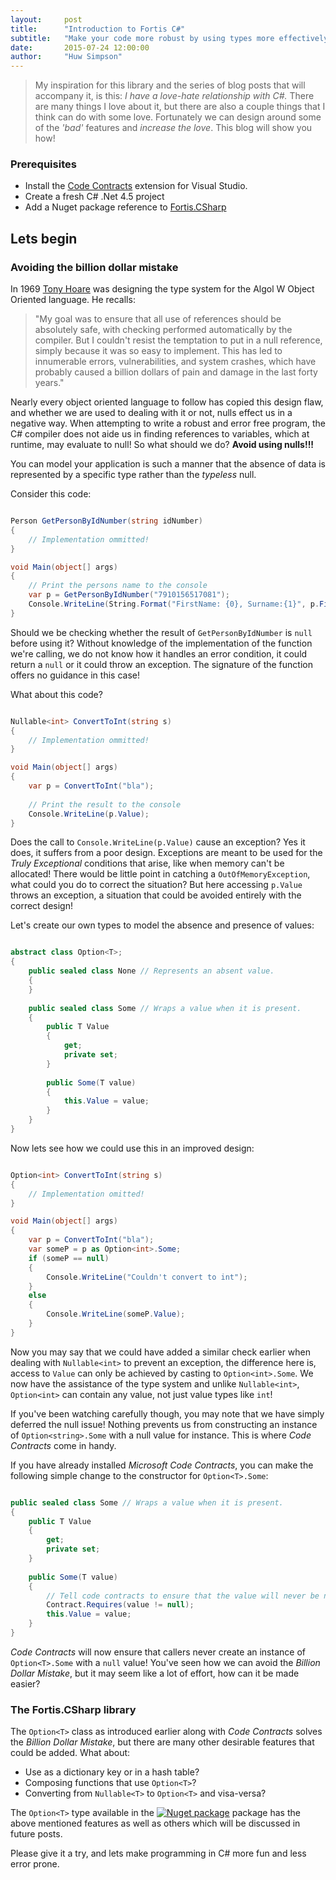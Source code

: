 ```yaml
---
layout:     post
title:      "Introduction to Fortis C#"
subtitle:   "Make your code more robust by using types more effectively"
date:       2015-07-24 12:00:00
author:     "Huw Simpson"
---
```


> My inspiration for this library and the series of blog posts that will accompany it, is this: *I have a love-hate relationship with C#.* There are many things I love about it, but there are also a couple things that I think can do with some love. Fortunately we can design around some of the *'bad'* features and *increase the love*. This blog will show you how!

### Prerequisites
* Install the [Code Contracts](https://visualstudiogallery.msdn.microsoft.com/1ec7db13-3363-46c9-851f-1ce455f66970) extension for Visual Studio.
* Create a fresh C# .Net 4.5 project
* Add a Nuget package reference to [Fortis.CSharp](https://www.nuget.org/packages/Fortis.CSharp)

## Lets begin

### Avoiding the billion dollar mistake
In 1969 [Tony Hoare](https://en.wikipedia.org/wiki/Tony_Hoare) was designing the type system for the Algol W Object Oriented language. He recalls: 
> "My goal was to ensure that all use of references should be absolutely safe, with checking performed automatically by the compiler. But I couldn't resist the temptation to put in a null reference, simply because it was so easy to implement. This has led to innumerable errors, vulnerabilities, and system crashes, which have probably caused a billion dollars of pain and damage in the last forty years."

Nearly every object oriented language to follow has copied this design flaw, and whether we are used to dealing with it or not, nulls effect us in a negative way. When attempting to write a robust and error free program, the C# compiler does not aide us in finding references to variables, which at runtime, may evaluate to null! So what should we do? __Avoid using nulls!!!__

You can model your application is such a manner that the absence of data is represented by a specific type rather than the *typeless* null.

Consider this code:

```csharp

Person GetPersonByIdNumber(string idNumber)
{
    // Implementation ommitted!
}

void Main(object[] args)
{
    // Print the persons name to the console
    var p = GetPersonByIdNumber("7910156517081");
    Console.WriteLine(String.Format("FirstName: {0}, Surname:{1}", p.FirstName, p.Surname);
}
```

Should we be checking whether the result of `GetPersonByIdNumber` is `null` before using it? Without knowledge of the implementation of the function we're calling, we do not know how it handles an error condition, it could return a `null` or it could throw an exception. The signature of the function offers no guidance in this case!

What about this code?

```csharp

Nullable<int> ConvertToInt(string s)
{
	// Implementation ommitted!
}

void Main(object[] args)
{
    var p = ConvertToInt("bla");
    
    // Print the result to the console
    Console.WriteLine(p.Value);
}
```

Does the call to `Console.WriteLine(p.Value)` cause an exception? Yes it does, it suffers from a poor design. Exceptions are meant to be used for the *Truly Exceptional* conditions that arise, like when memory can't be allocated! There would be little point in catching a `OutOfMemoryException`, what could you do to correct the situation? But here accessing `p.Value` throws an exception, a situation that could be avoided entirely with the correct design!

Let's create our own types to model the absence and presence of values:

```csharp

abstract class Option<T>;
{
	public sealed class None // Represents an absent value.
    {
    }
    
    public sealed class Some // Wraps a value when it is present.
    {
    	public T Value
        {
        	get;
            private set;
        }
        
        public Some(T value)
        {
        	this.Value = value;
        }
    }
}
```

Now lets see how we could use this in an improved design:

```csharp

Option<int> ConvertToInt(string s)
{
	// Implementation omitted!
}

void Main(object[] args)
{
    var p = ConvertToInt("bla");
  	var someP = p as Option<int>.Some;
    if (someP == null)
    {
    	Console.WriteLine("Couldn't convert to int");
    }
    else 
    {
    	Console.WriteLine(someP.Value);
    }
}
```

Now you may say that we could have added a similar check earlier when dealing with `Nullable<int>` to prevent an exception, the difference here is, access to `Value` can only be achieved by casting to `Option<int>.Some`. We now have the assistance of the type system and unlike `Nullable<int>`, `Option<int>` can contain any value, not just value types like `int`!

If you've been watching carefully though, you may note that we have simply deferred the null issue! Nothing prevents us from constructing an instance of `Option<string>.Some` with a null value for instance. This is where *Code Contracts* come in handy.

If you have already installed *Microsoft Code Contracts*, you can make the following simple change to the constructor for `Option<T>.Some`:

```csharp

public sealed class Some // Wraps a value when it is present.
{
	public T Value
    {
    	get;
        private set;
    }
        
    public Some(T value)
    {
      	// Tell code contracts to ensure that the value will never be null!
       	Contract.Requires(value != null); 
       	this.Value = value;
    }
}
```

*Code Contracts* will now ensure that callers never create an instance of `Option<T>.Some` with a `null` value! You've seen how we can avoid the *Billion Dollar Mistake*, but it may seem like a lot of effort, how can it be made easier?

### The Fortis.CSharp library
The `Option<T>` class as introduced earlier along with *Code Contracts* solves the *Billion Dollar Mistake*, but there are many other desirable features that could be added. What about:

* Use as a dictionary key or in a hash table?
* Composing functions that use `Option<T>`?
* Converting from `Nullable<T>` to `Option<T>` and visa-versa?

The `Option<T>` type available in the [![Nuget package](https://img.shields.io/badge/nuget-Fortis%20C%23-blue.svg)](https://www.nuget.org/packages/Fortis.CSharp) package has the above mentioned features as well as others which will be discussed in future posts.

Please give it a try, and lets make programming in C# more fun and less error prone.


